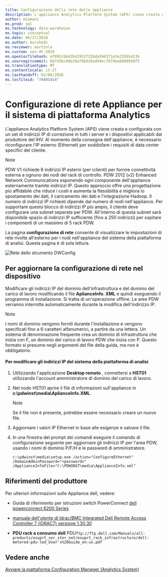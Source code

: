 ```yaml
---
title: Configurazione della rete delle appliance
description: L'appliance Analytics Platform System (APS) viene creata e configurata con un set di indirizzi IP di correzione in tutti i server e i dispositivi applicabili dal produttore del IHV. Al momento della consegna dell'appliance, è necessario riconfigurare l'IP esterno (Ethernet) per soddisfare i requisiti di data center specifici del cliente.
author: mzaman1
ms.prod: sql
ms.technology: data-warehouse
ms.topic: conceptual
ms.date: 04/17/2018
ms.author: murshedz
ms.reviewer: martinle
ms.custom: seo-dt-2019
ms.openlocfilehash: af892cbb43b42953732bda59d371e3e22855413b
ms.sourcegitcommit: b87d36c46b39af8b929ad94ec707dee8800950f5
ms.translationtype: MT
ms.contentlocale: it-IT
ms.lasthandoff: 02/08/2020
ms.locfileid: "74401414"
---
```

# <a name="appliance-network-configuration-for-analytics-platform-system"></a>Configurazione di rete Appliance per il sistema di piattaforma Analytics
L'appliance Analytics Platform System (APS) viene creata e configurata con un set di indirizzi IP di correzione in tutti i server e i dispositivi applicabili dal produttore del IHV. Al momento della consegna dell'appliance, è necessario riconfigurare l'IP esterno (Ethernet) per soddisfare i requisiti di data center specifici del cliente.  
  
> [!NOTE]  
> PDW V1 richiede 8 indirizzi IP esterni (per i*clienti*) per fornire connettività esterna a ognuno dei nodi del rack di controllo. PDW 2012 (v2) Enhanced Network Communications esponendo ogni componente dell'appliance esternamente tramite indirizzi IP. Questo approccio offre una progettazione più affidabile che riduce i costi e aumenta la flessibilità e migliora lo spostamento dei dati, il caricamento dei dati e l'integrazione Hadoop. Il numero di indirizzi IP richiesti dipende dal numero di nodi nell'appliance. Per supportare questo blocco di indirizzi IP più ampio, il cliente deve configurare una subnet separata per PDW. All'interno di questa subnet sarà disponibile spazio di indirizzi IP sufficiente (fino a 250 indirizzi) per ospitare i componenti di un massimo di 5 rack PDW.  
  
La pagina **configurazione di rete** consente di visualizzare le impostazioni di rete rivolte all'esterno per i nodi nell'appliance del sistema della piattaforma di analisi. Questa pagina è di sola lettura.  
  
![Rete dello strumento DWConfig](./media/appliance-network-configuration/SQL_Server_PDW_DWConfig_ApplTopNetwork.png "SQL_Server_PDW_DWConfig_ApplTopNetwork")  
  
## <a name="to-update-the-network-configuration-on-your-appliance"></a>Per aggiornare la configurazione di rete nel dispositivo  
Modificare gli indirizzi IP del dominio dell'infrastruttura e del dominio del carico di lavoro modificando il file **AplianceInfo. XML** e quindi eseguendo il programma di installazione. Si tratta di un'operazione offline. Le aree PDW verranno interrotte automaticamente durante la modifica dell'indirizzo IP.  
  
> [!NOTE]  
> I nomi di dominio vengono forniti durante l'installazione e vengono specificati fino a 6 caratteri alfanumerici, a partire da una lettera. Un sistema di denominazione frequente crea un dominio di infrastruttura che inizia con F, un dominio del carico di lavoro PDW che inizia con P. Questo formato si presume negli argomenti del file della guida, ma non è obbligatorio. <!-- MISSING LINKS For more information about the domain structure, see [PDW Domain Security &#40;SQL Server PDW&#41;](../sqlpdw/pdw-domain-security-sql-server-pdw.md) and [Understanding the Security Model of the HDInsight Region &#40;Analytics Platform System&#41;](../hdinsight/understanding-the-security-model-of-the-hdinsight-region.md)  -->  
  
#### <a name="to-change-the-ip-addresses-of-the-analytics-platform-system"></a>Per modificare gli indirizzi IP del sistema della piattaforma di analisi  
  
1.  Utilizzando l'applicazione **Desktop remoto** , connettersi a **HST01** utilizzando l'account amministratore di dominio del carico di lavoro.  
  
2.  Nel nodo HST01 aprire il file di informazioni sull'appliance in **c:\pdwinst\media\AplianceInfo.XML**.  
  
    > [!NOTE]  
    > Se il file non è presente, potrebbe essere necessario creare un nuovo file.  
  
3.  Aggiornare i valori IP Ethernet in base alle esigenze e salvare il file.  
  
4.  In una finestra del prompt dei comandi eseguire il comando di configurazione seguente per aggiornare gli indirizzi IP per l'area PDW, usando i nomi di dominio P/F/H e le password di amministratore.  
  
    ```  
    c:\pdwinst\media\setup.exe /action="ConfigureEthernet" /DomainAdminPassword="<password>" /ApplianceInfoFile="C:\PDWINST\media\ApplianceInfo.xml"  
    ```  
  
## <a name="manufacturer-references"></a>Riferimenti del produttore  
Per ulteriori informazioni sulle Appliance dell, vedere:  
  
-   Guida di riferimento per istruzioni switch PowerConnect [dell powerconnect 6200 Series](https://downloads.dell.com/Manuals/all-products/esuprt_ser_stor_net/esuprt_powerconnect/powerconnect-6224f_Reference%20Guide_en-us.pdf)  
  
-   [manuale dell'utente di Idrac/BMC Integrated Dell Remote Access Controller 7 (iDRAC7) versione 1.30.30](https://downloads.dell.com/Manuals/all-products/esuprt_electronics/esuprt_software/esuprt_remote_ent_sys_mgmt/integrated-dell-remote-access-cntrllr-7-v1.30.30_User%27s%20Guide_en-us.pdf?c=us&l=en&cs=555&s=biz)  
  
-   **PDU rack a consumo dell** PDU`ftp://ftp.dell.com/Manuals/all-products/esuprt_ser_stor_net/esuprt_rack_infrastructure/dell-metered-pdu-led_User's%20Guide_en-us.pdf`  
  
## <a name="see-also"></a>Vedere anche  
[Avviare la piattaforma Configuration Manager &#40;Analytics System&#41;](launch-the-configuration-manager.md)  
  
